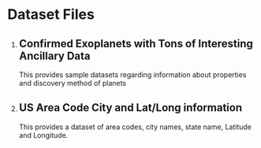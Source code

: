 # Dataset Files

1. ## Confirmed Exoplanets with Tons of Interesting Ancillary Data 
	This provides sample datasets regarding information about properties and discovery method of planets
2. ## US Area Code City and Lat/Long information
	This provides a dataset of area codes, city names, state name, Latitude and Longitude.